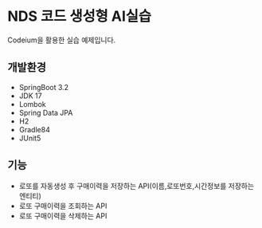 # NDS 코드 생성형 AI실습

Codeium을 활용한 실습 예제입니다.

## 개발환경

- SpringBoot 3.2
- JDK 17
- Lombok
- Spring Data JPA
- H2
- Gradle84
- JUnit5

## 기능
- 로또를 자동생성 후 구매이력을 저장하는 API(이름,로또번호,시간정보를 저장하는 엔티티)
- 로또 구매이력을 조회하는 API
- 로또 구매이력을 삭제하는 API
